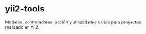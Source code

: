 # yii2-tools
Modelos, controladores, acción y utilizadades varias para proyectos realizado en Yii2.
